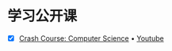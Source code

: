 # 学习公开课

- [x] [Crash Course: Computer Science](https://www.bilibili.com/video/BV1EW411u7th) &bull; [Youtube](https://youtube.com/playlist?list=PLH2l6uzC4UEW0s7-KewFLBC1D0l6XRfye)
